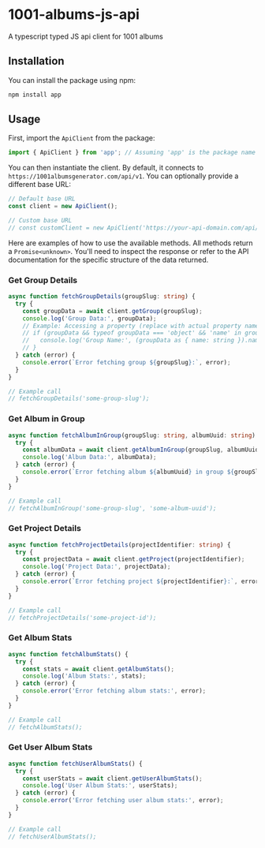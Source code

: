 # 1001-albums-js-api
A typescript typed JS api client for 1001 albums

## Installation

You can install the package using npm:

```bash
npm install app
```

## Usage

First, import the `ApiClient` from the package:

```typescript
import { ApiClient } from 'app'; // Assuming 'app' is the package name
```

You can then instantiate the client. By default, it connects to `https://1001albumsgenerator.com/api/v1`. You can optionally provide a different base URL:

```typescript
// Default base URL
const client = new ApiClient();

// Custom base URL
// const customClient = new ApiClient('https://your-api-domain.com/api/v1');
```

Here are examples of how to use the available methods. All methods return a `Promise<unknown>`. You'll need to inspect the response or refer to the API documentation for the specific structure of the data returned.

### Get Group Details

```typescript
async function fetchGroupDetails(groupSlug: string) {
  try {
    const groupData = await client.getGroup(groupSlug);
    console.log('Group Data:', groupData);
    // Example: Accessing a property (replace with actual property names)
    // if (groupData && typeof groupData === 'object' && 'name' in groupData) {
    //   console.log('Group Name:', (groupData as { name: string }).name);
    // }
  } catch (error) {
    console.error(`Error fetching group ${groupSlug}:`, error);
  }
}

// Example call
// fetchGroupDetails('some-group-slug');
```

### Get Album in Group

```typescript
async function fetchAlbumInGroup(groupSlug: string, albumUuid: string) {
  try {
    const albumData = await client.getAlbumInGroup(groupSlug, albumUuid);
    console.log('Album Data:', albumData);
  } catch (error) {
    console.error(`Error fetching album ${albumUuid} in group ${groupSlug}:`, error);
  }
}

// Example call
// fetchAlbumInGroup('some-group-slug', 'some-album-uuid');
```

### Get Project Details

```typescript
async function fetchProjectDetails(projectIdentifier: string) {
  try {
    const projectData = await client.getProject(projectIdentifier);
    console.log('Project Data:', projectData);
  } catch (error) {
    console.error(`Error fetching project ${projectIdentifier}:`, error);
  }
}

// Example call
// fetchProjectDetails('some-project-id');
```

### Get Album Stats

```typescript
async function fetchAlbumStats() {
  try {
    const stats = await client.getAlbumStats();
    console.log('Album Stats:', stats);
  } catch (error) {
    console.error('Error fetching album stats:', error);
  }
}

// Example call
// fetchAlbumStats();
```

### Get User Album Stats

```typescript
async function fetchUserAlbumStats() {
  try {
    const userStats = await client.getUserAlbumStats();
    console.log('User Album Stats:', userStats);
  } catch (error) {
    console.error('Error fetching user album stats:', error);
  }
}

// Example call
// fetchUserAlbumStats();
```
